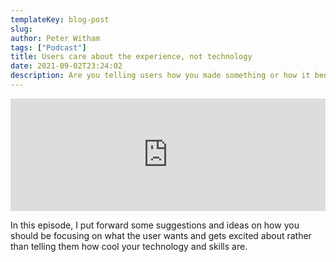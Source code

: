 ```yaml
---
templateKey: blog-post
slug:
author: Peter Witham
tags: ["Podcast"]
title: Users care about the experience, not technology
date: 2021-09-02T23:24:02
description: Are you telling users how you made something or how it benefits them? Some thoughts.
---
```


<iframe width="100%" height="180" frameborder="no" scrolling="no" seamless src="https://share.transistor.fm/e/0919becf/dark"></iframe>

In this episode, I put forward some suggestions and ideas on how you should be focusing on what the user wants and gets excited about rather than telling them how cool your technology and skills are.
